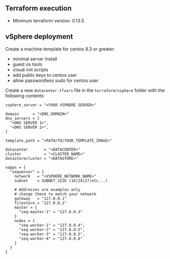 ## Terraform execution

- Minimum terraform version: 0.13.5

## vSphere deployment
Create a machine template for centos 8.3 or greater:
  - minimal server install
  - guest os tools
  - cloud-init scripts
  - add public keys to centos user
  - allow passwordless sudo for centos user

Create a new `datacenter.tfvars` file in the `terraform/vsphere` folder with the following contents

```
vsphere_server = "<YOUR VSPHERE SERVER>"

domain      = "<DNS_DOMAIN>"
dns_servers = [
  "<DNS SERVER 1>",
  "<DNS SERVER 2>",
]

template_path = "<PATH/TO/YOUR_TEMPLATE_IMAGE>"

datacenter       = "<DATACENTER>"
cluster          = "<CLUSTER_NAME>"
datastorecluster = "<DATASTORE>"

vapps = {
  "sequencer" = {
    network   = "<VSPHERE_NETWORK_NAME>"
    subnet    = SUBNET_SIZE (16|24|27|etc...)

    # Addresses are examples only
    # change these to match your network
    gateway   = "127.0.0.1"
    filestore = "127.0.0.2"
    master = {
      "seq-master-1" = "127.0.0.3"
    }
    nodes = {
      "seq-worker-1" = "127.0.0.4",
      "seq-worker-2" = "127.0.0.5",
      "seq-worker-3" = "127.0.0.5",
      "seq-worker-4" = "127.0.0.6"
    }
  }
}
```
